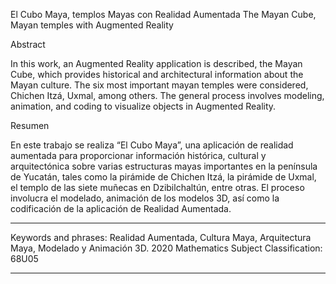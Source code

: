 El Cubo Maya, templos Mayas con Realidad Aumentada
The Mayan Cube, Mayan temples with Augmented Reality

Abstract

In this work, an Augmented Reality application is described, the Mayan Cube, which provides historical and architectural information about the Mayan culture. 
The six most important mayan temples were considered, Chichen Itzá, Uxmal, among others. 
The general process involves modeling, animation, and coding to visualize objects in Augmented Reality.

Resumen

En este trabajo se realiza “El Cubo Maya”, una aplicación de realidad aumentada para proporcionar información histórica, cultural y arquitectónica sobre 
varias estructuras mayas importantes en la península de Yucatán, tales como la pirámide de Chichen Itzá, la pirámide de Uxmal, el templo de las siete 
muñecas en Dzibilchaltún, entre otras. El proceso involucra el modelado, animación de los modelos 3D, 
así como la codificación de la aplicación de Realidad Aumentada.

_____________________
Keywords and phrases: Realidad Aumentada, Cultura Maya, Arquitectura Maya, Modelado y Animación 3D.
2020 Mathematics Subject Classification: 68U05
_____________________
